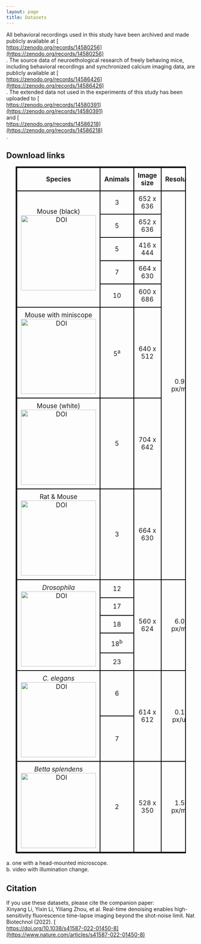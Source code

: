 ```yaml
---
layout: page
title: Datasets
---
```


All behavioral recordings used in this study have been archived and made publicly available at [https://zenodo.org/records/14580256](https://zenodo.org/records/14580256). The source data of neuroethological research of freely behaving mice, including behavioral recordings and synchronized calcium imaging data, are publicly available at [https://zenodo.org/records/14586426](https://zenodo.org/records/14586426). The extended data not used in the experiments of this study has been uploaded to [https://zenodo.org/records/14580391](https://zenodo.org/records/14580391) and [https://zenodo.org/records/14586218](https://zenodo.org/records/14586218).

## Download links

<style>
  table {
    margin: auto;
    border-collapse: collapse;
    text-align: center;
    vertical-align: middle;
    width: 90%;
    font-size: 17px; 
    border: 2px solid black;
  }
  td, th {
    padding: 10px; /* 增加内边距 */
    border: 2px solid black; 
    vertical-align: middle; /* 垂直居中 */
    text-align: center; /* 水平居中 */
  }
  p, a, img {
  display: inline-block; /* 保持元素可被居中 */
  margin: 0;  /*移除默认的上下外边距 */
  vertical-align: middle; /* 确保元素自身垂直居中 */
}
</style>

<table>
  <tr>
    <td>
      <p><strong>Species</strong></p>
    </td>
    <td>
      <p><strong>Animals</strong></p>
    </td>
    <td>
      <p><strong>Image size</strong></p>
    </td>
    <td>
      <p><strong>Resolution</strong></p>
    </td>
    <td>
      <p><strong>Duration</strong></p>
    </td>
    <td>
      <p><strong>FPS (</strong><strong>Hz)</strong></p>
    </td>
    <td>
      <p><strong>Labels (frames)</strong></p>
    </td>
    <td>
      <p><strong>ID</strong></p>
    </td>
  </tr>
  <tr>
    <td rowspan="5">
      <p>Mouse (black)<br><a href="https://doi.org/10.5281/zenodo.14580256"><img src="https://zenodo.org/badge/DOI/10.5281/zenodo.14580256.svg" alt="DOI" width="200"></a></p>
    </td>
    <td>
      <p>3</p>
    </td>
    <td>
      <p>652 x 636</p>
    </td>
    <td rowspan="9">
      <p>0.92 px/mm</p>
    </td>
    <td>
      <p>6'57''</p>
    </td>
    <td>
      <p>67</p>
    </td>
    <td>
      <p>94</p>
    </td>
    <td rowspan="5">
      <p>√</p>
    </td>
  </tr>
  <tr>
    <td>
      <p>5</p>
    </td>
    <td>
      <p>652 x 636</p>
    </td>
    <td>
      <p>8'04''</p>
    </td>
    <td>
      <p>66</p>
    </td>
    <td>
      <p>107</p>
    </td>
  </tr>
  <tr>
    <td>
      <p>5</p>
    </td>
    <td>
      <p>416 x 444</p>
    </td>
    <td>
      <p>11'30''</p>
    </td>
    <td>
      <p>94</p>
    </td>
    <td>
      <p>140</p>
    </td>
  </tr>
  <tr>
    <td>
      <p>7</p>
    </td>
    <td>
      <p>664 x 630</p>
    </td>
    <td>
      <p>7'21''</p>
    </td>
    <td>
      <p>67</p>
    </td>
    <td>
      <p>99</p>
    </td>
  </tr>
  <tr>
    <td>
      <p>10</p>
    </td>
    <td>
      <p>600 x 686</p>
    </td>
    <td>
      <p>6'00''</p>
    </td>
    <td>
      <p>40</p>
    </td>
    <td>
      <p>48</p>
    </td>
  </tr>
  <tr>
    <td rowspan="2">
      <p>Mouse with miniscope<br><a href="https://doi.org/10.5281/zenodo.14586426"><img src="https://zenodo.org/badge/DOI/10.5281/zenodo.14586426.svg" alt="DOI" width="200"></a></p>
    </td>
    <td rowspan="2">
      <p>5<sup>a</sup></p>
    </td>
    <td rowspan="2">
      <p>640 x 512</p>
    </td>
    <td>
      <p>5'03''</p>
    </td>
    <td>
      <p>64</p>
    </td>
    <td>
      <p>--</p>
    </td>
    <td>
      <p>×</p>
    </td>
  </tr>
  <tr>
    <td>
      <p>5'36''</p>
    </td>
    <td>
      <p>64</p>
    </td>
    <td>
      <p>--</p>
    </td>
    <td>
      <p>×</p>
    </td>
  </tr>
  <tr>
    <td>
      <p>Mouse (white)<br><a href="https://doi.org/10.5281/zenodo.14580256"><img src="https://zenodo.org/badge/DOI/10.5281/zenodo.14580256.svg" alt="DOI" width="200"></a></p>
    </td>
    <td>
      <p>5</p>
    </td>
    <td>
      <p>704 x 642</p>
    </td>
    <td>
      <p>4'13''</p>
    </td>
    <td>
      <p>70</p>
    </td>
    <td>
      <p>60</p>
    </td>
    <td>
      <p>√</p>
    </td>
  </tr>
  <tr>
    <td>
      <p>Rat & Mouse<br><a href="https://doi.org/10.5281/zenodo.14580256"><img src="https://zenodo.org/badge/DOI/10.5281/zenodo.14580256.svg" alt="DOI" width="200"></a></p>
    </td>
    <td>
      <p>3</p>
    </td>
    <td>
      <p>664 x 630</p>
    </td>
    <td>
      <p>2'06''</p>
    </td>
    <td>
      <p>68</p>
    </td>
    <td>
      <p>29</p>
    </td>
    <td>
      <p>√</p>
    </td>
  </tr>
  <tr>
    <td rowspan="5">
      <p><i>Drosophila</i><br><a href="https://doi.org/10.5281/zenodo.14580256"><img src="https://zenodo.org/badge/DOI/10.5281/zenodo.14580256.svg" alt="DOI" width="200"></a></p>
    </td>
    <td>
      <p>12</p>
    </td>
    <td rowspan="5">
      <p>560 x 624</p>
    </td>
    <td rowspan="5">
      <p>6.09 px/mm</p>
    </td>
    <td>
      <p>3'36''</p>
    </td>
    <td>
      <p>55</p>
    </td>
    <td>
      <p>80</p>
    </td>
    <td rowspan="5">
      <p>√</p>
    </td>
  </tr>
  <tr>
    <td>
      <p>17</p>
    </td>
    <td>
      <p>8'35''</p>
    </td>
    <td>
      <p>54</p>
    </td>
    <td>
      <p>186</p>
    </td>
  </tr>
  <tr>
    <td>
      <p>18</p>
    </td>
    <td>
      <p>4'32''</p>
    </td>
    <td>
      <p>54</p>
    </td>
    <td>
      <p>99</p>
    </td>
  </tr>
  <tr>
    <td>
      <p>18<sup>b</sup></p>
    </td>
    <td>
      <p>2'10''</p>
    </td>
    <td>
      <p>54</p>
    </td>
    <td>
      <p>47</p>
    </td>
  </tr>
  <tr>
    <td>
      <p>23</p>
    </td>
    <td>
      <p>9'57''</p>
    </td>
    <td>
      <p>54</p>
    </td>
    <td>
      <p>216</p>
    </td>
  </tr>
  <tr>
    <td rowspan="2">
      <p><i>C. elegans</i><br><a href="https://doi.org/10.5281/zenodo.14580256"><img src="https://zenodo.org/badge/DOI/10.5281/zenodo.14580256.svg" alt="DOI" width="200"></a></p>
    </td>
    <td>
      <p>6</p>
    </td>
    <td rowspan="2">
      <p>614 x 612</p>
    </td>
    <td rowspan="2">
      <p>0.15 px/um</p>
    </td>
    <td>
      <p>24'16''</p>
    </td>
    <td rowspan="2">
      <p>10</p>
    </td>
    <td rowspan="2">
      <p>98</p>
    </td>
    <td rowspan="2">
      <p>√</p>
    </td>
  </tr>
  <tr>
    <td>
      <p>7</p>
    </td>
    <td>
      <p>22'35''</p>
    </td>
  </tr>
  <tr>
    <td rowspan="2">
      <p><i>Betta splendens</i><br><a href="https://doi.org/10.5281/zenodo.14580256"><img src="https://zenodo.org/badge/DOI/10.5281/zenodo.14580256.svg" alt="DOI" width="200"></a></p>
    </td>
    <td rowspan="2">
      <p>2</p>
    </td>
    <td rowspan="2">
      <p>528 x 350</p>
    </td>
    <td rowspan="2">
      <p>1.56 px/mm</p>
    </td>
    <td>
      <p>4'49''</p>
    </td>
    <td rowspan="2">
      <p>51</p>
    </td>
    <td rowspan="2">
      <p>--</p>
    </td>
    <td rowspan="2">
      <p>×</p>
    </td>
  </tr>
  <tr>
    <td>
      <p>4'11''</p>
    </td>
  </tr>
</table>
<br>
a. one with a head-mounted microscope.<br>
b. video with illumination change.


## Citation

If you use these datasets, please cite the companion paper: 

Xinyang Li, Yixin Li, Yiliang Zhou, et al. Real-time denoising enables high-sensitivity fluorescence time-lapse imaging beyond the shot-noise limit. Nat Biotechnol (2022). [https://doi.org/10.1038/s41587-022-01450-8](https://www.nature.com/articles/s41587-022-01450-8)


